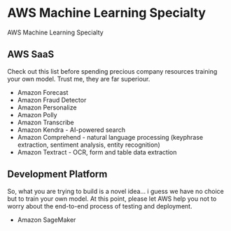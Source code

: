 # AWS Machine Learning Specialty
AWS Machine Learning Specialty

## AWS SaaS
Check out this list before spending precious company resources training your own model. Trust me, they are far superiour.

- Amazon Forecast
- Amazon Fraud Detector
- Amazon Personalize
- Amazon Polly
- Amazon Transcribe
- Amazon Kendra - AI-powered search
- Amazon Comprehend - natural language processing (keyphrase extraction, sentiment analysis, entity recognition)
- Amazon Textract - OCR, form and table data extraction

## Development Platform
So, what you are trying to build is a novel idea... i guess we have no choice but to train your own model. At this point, please let AWS help you not to worry about the end-to-end process of testing and deployment.
- Amazon SageMaker
